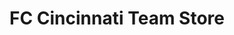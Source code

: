 ---
title: "FC Cincinnati Team Store"
url: /cincinnati/fc-cincinnati-team-store-vine-street/
shop: sports
---